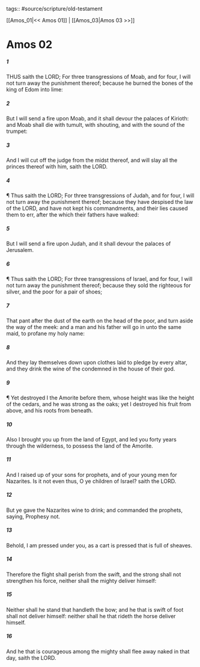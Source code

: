 tags:: #source/scripture/old-testament

[[Amos_01|<< Amos 01]] | [[Amos_03|Amos 03 >>]]

# Amos 02

##### 1

THUS saith the LORD; For three transgressions of Moab, and for four, I will not turn away the punishment thereof; because he burned the bones of the king of Edom into lime:

##### 2

But I will send a fire upon Moab, and it shall devour the palaces of Kirioth: and Moab shall die with tumult, with shouting, and with the sound of the trumpet:

##### 3

And I will cut off the judge from the midst thereof, and will slay all the princes thereof with him, saith the LORD.

##### 4

¶ Thus saith the LORD; For three transgressions of Judah, and for four, I will not turn away the punishment thereof; because they have despised the law of the LORD, and have not kept his commandments, and their lies caused them to err, after the which their fathers have walked:

##### 5

But I will send a fire upon Judah, and it shall devour the palaces of Jerusalem.

##### 6

¶ Thus saith the LORD; For three transgressions of Israel, and for four, I will not turn away the punishment thereof; because they sold the righteous for silver, and the poor for a pair of shoes;

##### 7

That pant after the dust of the earth on the head of the poor, and turn aside the way of the meek: and a man and his father will go in unto the same maid, to profane my holy name:

##### 8

And they lay themselves down upon clothes laid to pledge by every altar, and they drink the wine of the condemned in the house of their god.

##### 9

¶ Yet destroyed I the Amorite before them, whose height was like the height of the cedars, and he was strong as the oaks; yet I destroyed his fruit from above, and his roots from beneath.

##### 10

Also I brought you up from the land of Egypt, and led you forty years through the wilderness, to possess the land of the Amorite.

##### 11

And I raised up of your sons for prophets, and of your young men for Nazarites. Is it not even thus, O ye children of Israel? saith the LORD.

##### 12

But ye gave the Nazarites wine to drink; and commanded the prophets, saying, Prophesy not.

##### 13

Behold, I am pressed under you, as a cart is pressed that is full of sheaves.

##### 14

Therefore the flight shall perish from the swift, and the strong shall not strengthen his force, neither shall the mighty deliver himself:

##### 15

Neither shall he stand that handleth the bow; and he that is swift of foot shall not deliver himself: neither shall he that rideth the horse deliver himself.

##### 16

And he that is courageous among the mighty shall flee away naked in that day, saith the LORD.
